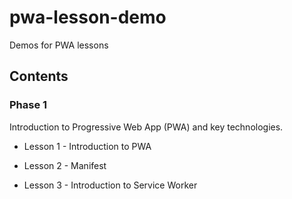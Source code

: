# pwa-lesson-demo

Demos for PWA lessons

## Contents

### Phase 1

Introduction to Progressive Web App (PWA) and key technologies.

* Lesson 1 - Introduction to PWA

* Lesson 2 - Manifest

* Lesson 3 - Introduction to Service Worker


